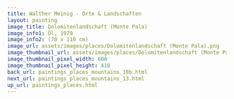 ```yaml
---
title: Walther Meinig - Orte & Landschaften
layout: painting
image_title: Dolomitenlandschaft (Monte Pala)
image_info1: Öl, 1979
image_info2: (70 x 110 cm)
image_url: assets/images/places/Dolomitenlandschaft (Monte Pala).png
image_thumbnail_url: assets/images/places/Dolomitenlandschaft (Monte Pala)-klein.png
image_thumbnail_pixel_width: 600
image_thumbnail_pixel_height: 418
back_url: paintings_places_mountains_10b.html
next_url: paintings_places_mountains_13.html
up_url: paintings_places.html
---
```



